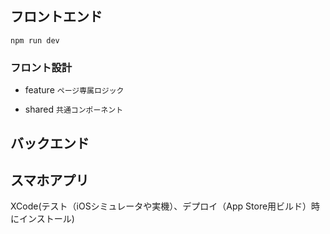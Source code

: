 ## フロントエンド
```
npm run dev
```

### フロント設計
- feature
```ページ専属ロジック```

- shared
```共通コンポーネント```

## バックエンド


## スマホアプリ

XCode(テスト（iOSシミュレータや実機）、デプロイ（App Store用ビルド）時にインストール)
